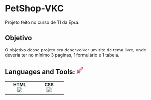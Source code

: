 # PetShop-VKC
Projeto feito no curso de TI da Epsa.
## Objetivo
O objetivo desse projeto era desenvolver um site de tema livre, onde deveria ter no mínimo 3 paginas, 1 formulário e 1 tabela.
## Languages and Tools: <img src="https://raw.githubusercontent.com/Tarikul-Islam-Anik/tarikul-islam-anik/main/assets/images/Rocket.png" width="24">

<table width="320px">
  <tbody>
    <tr valign="top">
      <td width="80px" align="center">
      <span><strong>HTML</strong></span><br>
      <img height="32" src="https://cdn.jsdelivr.net/gh/devicons/devicon/icons/html5/html5-original.svg">
      </td>
      <td width="80px" align="center">
      <span><strong>CSS</strong></span><br>
      <img height="32px" src="https://cdn.jsdelivr.net/gh/devicons/devicon/icons/css3/css3-original.svg">
      </td>
  </tbody>
</table>

